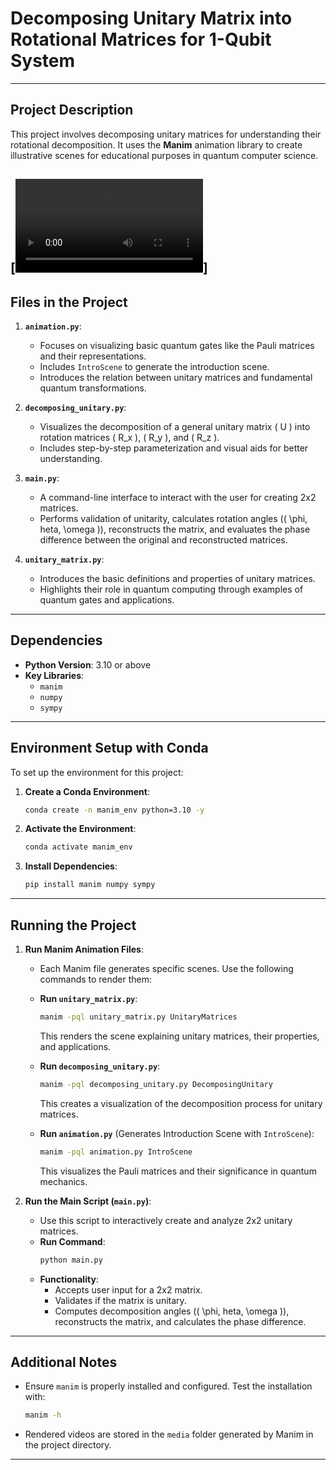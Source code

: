 
# Decomposing Unitary Matrix into Rotational Matrices for 1-Qubit System

---

## Project Description

This project involves decomposing unitary matrices for understanding their rotational decomposition. It uses the **Manim** animation library to create illustrative scenes for educational purposes in quantum computer science.


[![Video](/assets/presentation_new.mp4)]
---

## Files in the Project

1. **`animation.py`**:
   - Focuses on visualizing basic quantum gates like the Pauli matrices and their representations.
   - Includes `IntroScene` to generate the introduction scene.
   - Introduces the relation between unitary matrices and fundamental quantum transformations.

2. **`decomposing_unitary.py`**:
   - Visualizes the decomposition of a general unitary matrix \( U \) into rotation matrices \( R_x \), \( R_y \), and \( R_z \).
   - Includes step-by-step parameterization and visual aids for better understanding.

3. **`main.py`**:
   - A command-line interface to interact with the user for creating 2x2 matrices.
   - Performs validation of unitarity, calculates rotation angles (\( \phi, 	heta, \omega \)), reconstructs the matrix, and evaluates the phase difference between the original and reconstructed matrices.

4. **`unitary_matrix.py`**:
   - Introduces the basic definitions and properties of unitary matrices.
   - Highlights their role in quantum computing through examples of quantum gates and applications.

---

## Dependencies

- **Python Version**: 3.10 or above
- **Key Libraries**:
  - `manim`
  - `numpy`
  - `sympy`

---

## Environment Setup with Conda

To set up the environment for this project:

1. **Create a Conda Environment**:
   ```bash
   conda create -n manim_env python=3.10 -y
   ```
2. **Activate the Environment**:
   ```bash
   conda activate manim_env
   ```
3. **Install Dependencies**:
   ```bash
   pip install manim numpy sympy
   ```

---

## Running the Project

1. **Run Manim Animation Files**:
   - Each Manim file generates specific scenes. Use the following commands to render them:

   - **Run `unitary_matrix.py`**:
     ```bash
     manim -pql unitary_matrix.py UnitaryMatrices
     ```
     This renders the scene explaining unitary matrices, their properties, and applications.

   - **Run `decomposing_unitary.py`**:
     ```bash
     manim -pql decomposing_unitary.py DecomposingUnitary
     ```
     This creates a visualization of the decomposition process for unitary matrices.

   - **Run `animation.py`** (Generates Introduction Scene with `IntroScene`):
     ```bash
     manim -pql animation.py IntroScene
     ```
     This visualizes the Pauli matrices and their significance in quantum mechanics.

2. **Run the Main Script (`main.py`)**:
   - Use this script to interactively create and analyze 2x2 unitary matrices.
   - **Run Command**:
     ```bash
     python main.py
     ```
   - **Functionality**:
     - Accepts user input for a 2x2 matrix.
     - Validates if the matrix is unitary.
     - Computes decomposition angles (\( \phi, 	heta, \omega \)), reconstructs the matrix, and calculates the phase difference.

---

## Additional Notes

- Ensure `manim` is properly installed and configured. Test the installation with:
  ```bash
  manim -h
  ```
- Rendered videos are stored in the `media` folder generated by Manim in the project directory.

--- 
